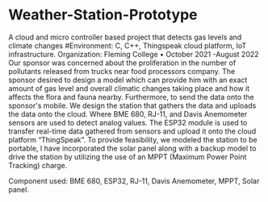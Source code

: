 # Weather-Station-Prototype
A cloud and micro controller based project that detects gas levels and climate changes
#Environment: C, C++, Thingspeak cloud platform, IoT infrastructure.
Organization: Fleming College • October 2021 -August 2022
Our sponsor was concerned about the proliferation in the number of pollutants released from trucks near food processors company. The sponsor desired to design a model which can provide him with an exact amount of gas level and overall climatic changes taking place and how it affects the flora and fauna nearby. Furthermore, to send the data onto the sponsor's mobile. We design the station that gathers the data and uploads the data onto the cloud. Where BME 680, RJ-11, and Davis Anemometer sensors are used to detect analog values. The ESP32 module is used to transfer real-time data gathered from sensors and upload it onto the cloud platform “ThingSpeak”.  To provide feasibility, we modeled the station to be portable, I have incorporated the solar panel along with a backup model to drive the station by utilizing the use of an MPPT (Maximum Power Point Tracking) charge.

Component used: BME 680, ESP32, RJ-11, Davis Anemometer, MPPT, Solar panel.
